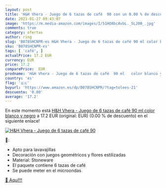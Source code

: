 ```yaml
---
layout: post
title: 'H&H Vhera - Juego de 6 tazas de café  90 con un 0.00 % de descuento'
date: 2021-01-27 09:43:07
image: 'https://m.media-amazon.com/images/I/51HO8bcAvbL._SL200_.jpg'
comments: true
category: ofertas
author: ring
slug: 'B078SHCNPR-es H&H Vhera - Juego de 6 tazas de café 90 ml color blanco y...'
sku: 'B078SHCNPR-es'
tags: [ 'café', ]
actualPrice: 17.2 EUR
currency: EUR
price: 17.2
comparePrice:  EUR
prodname: 'H&H Vhera - Juego de 6 tazas de café  90 ml   color blanco y negro'
country: 'es'
flag: '🇪🇸'
buyurl: 'https://www.amazon.es/dp/B078SHCNPR/?tag=tolees-21'
descuento: '0.00'
average: '17.2'
---
```


En este momento está [H&H Vhera - Juego de 6 tazas de café  90 ml   color blanco y negro](https://www.amazon.es/dp/B078SHCNPR/?tag=tolees-21) a 17.2 EUR (original:  EUR) (0.00 %  de descuento) en el siguiente enlace!

[![H&H Vhera - Juego de 6 tazas de café  90](https://m.media-amazon.com/images/I/51HO8bcAvbL._SL200_.jpg)](https://www.amazon.es/dp/B078SHCNPR/?tag=tolees-21)

🔎:

- Apto para lavavajillas
- Decoración con juegos geométricos y flores estilizadas
- Material: Stoneware
- El paquete contiene 6 tazas de café
- Se puede meter en el microondas

[🛒 Aquí!!!](https://www.amazon.es/dp/B078SHCNPR/?tag=tolees-21)
